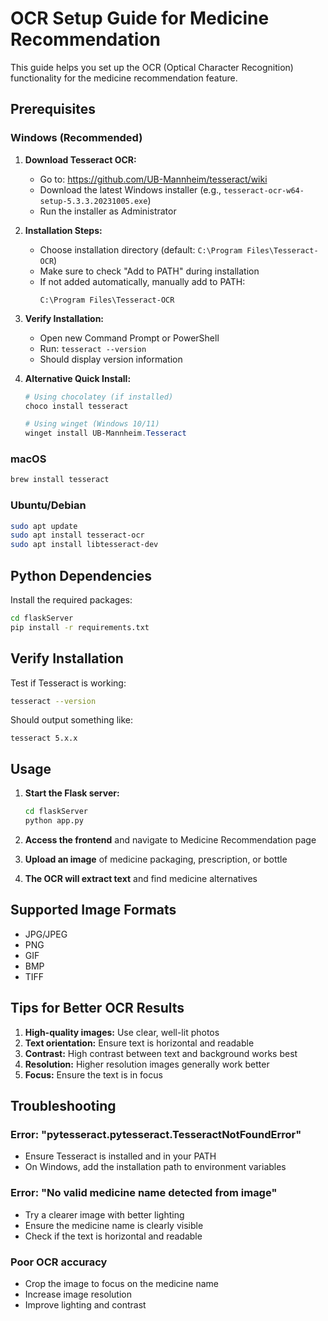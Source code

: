 # OCR Setup Guide for Medicine Recommendation

This guide helps you set up the OCR (Optical Character Recognition) functionality for the medicine recommendation feature.

## Prerequisites

### Windows (Recommended)
1. **Download Tesseract OCR:**
   - Go to: https://github.com/UB-Mannheim/tesseract/wiki
   - Download the latest Windows installer (e.g., `tesseract-ocr-w64-setup-5.3.3.20231005.exe`)
   - Run the installer as Administrator

2. **Installation Steps:**
   - Choose installation directory (default: `C:\Program Files\Tesseract-OCR`)
   - Make sure to check "Add to PATH" during installation
   - If not added automatically, manually add to PATH:
     ```
     C:\Program Files\Tesseract-OCR
     ```

3. **Verify Installation:**
   - Open new Command Prompt or PowerShell
   - Run: `tesseract --version`
   - Should display version information

4. **Alternative Quick Install:**
   ```powershell
   # Using chocolatey (if installed)
   choco install tesseract
   
   # Using winget (Windows 10/11)
   winget install UB-Mannheim.Tesseract
   ```

### macOS
```bash
brew install tesseract
```

### Ubuntu/Debian
```bash
sudo apt update
sudo apt install tesseract-ocr
sudo apt install libtesseract-dev
```

## Python Dependencies

Install the required packages:

```bash
cd flaskServer
pip install -r requirements.txt
```

## Verify Installation

Test if Tesseract is working:

```bash
tesseract --version
```

Should output something like:
```
tesseract 5.x.x
```

## Usage

1. **Start the Flask server:**
   ```bash
   cd flaskServer
   python app.py
   ```

2. **Access the frontend** and navigate to Medicine Recommendation page

3. **Upload an image** of medicine packaging, prescription, or bottle

4. **The OCR will extract text** and find medicine alternatives

## Supported Image Formats

- JPG/JPEG
- PNG
- GIF
- BMP
- TIFF

## Tips for Better OCR Results

1. **High-quality images:** Use clear, well-lit photos
2. **Text orientation:** Ensure text is horizontal and readable
3. **Contrast:** High contrast between text and background works best
4. **Resolution:** Higher resolution images generally work better
5. **Focus:** Ensure the text is in focus

## Troubleshooting

### Error: "pytesseract.pytesseract.TesseractNotFoundError"
- Ensure Tesseract is installed and in your PATH
- On Windows, add the installation path to environment variables

### Error: "No valid medicine name detected from image"
- Try a clearer image with better lighting
- Ensure the medicine name is clearly visible
- Check if the text is horizontal and readable

### Poor OCR accuracy
- Crop the image to focus on the medicine name
- Increase image resolution
- Improve lighting and contrast
